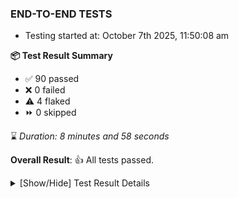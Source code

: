 ### END-TO-END TESTS

- Testing started at: October 7th 2025, 11:50:08 am

**📦 Test Result Summary**

- ✅ 90 passed
- ❌ 0 failed
- ⚠️ 4 flaked
- ⏩ 0 skipped

⌛ _Duration: 8 minutes and 58 seconds_

**Overall Result**: 👍 All tests passed.



<details>
    <summary>[Show/Hide] Test Result Details</summary>
    <div markdown="1">

| Test | Browser | Test Case | Tags | Result |
| :---: | :---: | :--- | :---: | :---: |
| 1 | chromium-meshery-provider | Add a cluster connection by uploading kubeconfig file |  | ⚠️ |
| 2 | chromium-meshery-provider | deploys a published design to a connected cluster |  | ⚠️ |
| 3 | chromium-local-provider | Transition to disconnected state and then back to connected state |  | ⚠️ |
| 4 | chromium-local-provider | Import a Model via CSV Import |  | ⚠️ |

</div>
</details>


<!-- To see the full report, please visit our CI/CD pipeline with reporter. -->
